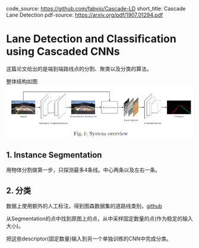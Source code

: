 code_source: https://github.com/fabvio/Cascade-LD
short_title: Cascade Lane Detection
pdf-source: https://arxiv.org/pdf/1907.01294.pdf
# Lane Detection and Classification using Cascaded CNNs

这篇论文给出的是端到端路线点的分割、聚类以及分类的算法。

整体结构如图![image](./res/路线探测_串级CNN.png)

## 1. Instance Segmentation
用物体分割做第一步，只探测最多4条线。中心两条以及左右一条。

## 2. 分类
数据上使用额外的人工标注，得到图森数据集的道路线类别，[github](https://github.com/fabvio/TuSimple-lane-classes)

从Segmentation的点中找到原图上的点，从中采样固定数量的点(作为稳定的输入大小)。

把这些descriptor(固定数量)输入到另一个单独训练的CNN中完成分类。